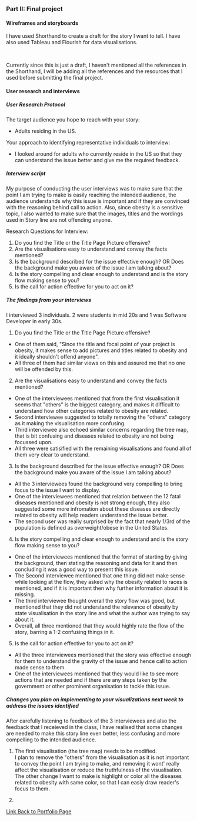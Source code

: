 
### Part II: Final project

#### Wireframes and storyboards

I have used Shorthand to create a draft for the story I want to tell. I have also used Tableau and Flourish for data visualisations.

<script src="https://carnegiemellon.shorthandstories.com/being-obese-can-kill-you/embed.js"></script>
<br />

Currently since this is just a draft, I haven't mentioned all the references in the Shorthand, I will be adding all the references and the resources that I used before submitting the final project.

#### User research and interviews

##### User Research Protocol

The target audience you hope to reach with your story: <br />
- Adults residing in the US. <br />

Your approach to identifying representative individuals to interview:
- I looked around for adults who currently reside in the US so that they can understand the issue better and give me the required feedback. <br />

##### Interview script
My purpose of conducting the user interviews was to make sure that the point I am trying to make is easily reaching the intended audience, the audience understands why this issue is important and if they are convinced with the reasoning behind call to action. Also, since obesity is a sensitive topic, I also wanted to make sure that the images, titles and the wordings used in Story line are not offending anyone.  <br />

Research Questions for Interview: <br />
1) Do you find the Title or the Title Page Picture offensive? <br />
2) Are the visualisations easy to understand and convey the facts mentioned? <br />
3) Is the background described for the issue effective enough? OR Does the background make you aware of the issue I am talking about? <br />
4) Is the story compelling and clear enough to understand and is the story flow making sense to you? <br />
5) Is the call for action effective for you to act on it? <br />

##### The findings from your interviews 
I interviewed 3 individuals.  2 were students in mid 20s and 1 was Software Developer in early 30s. <br />

1) Do you find the Title or the Title Page Picture offensive? <br />
- One of them said, "Since the title and focal point of your project is obesity, it makes sense to add pictures and titles related to obesity and it ideally shouldn't offend anyone". <br />
- All three of them had similar views on this and assured me that no one will be offended by this. <br />

2) Are the visualisations easy to understand and convey the facts mentioned? <br />
- One of the interviewees mentioned that from the first visualisation it seems that "others" is the biggest category, and makes it difficult to understand how other categories related to obesity are related. <br />
- Second interviewee suggested to totally removing the "others" category as it making the visualisation more confusing. <br />
- Third interviewee also echoed similar concerns regarding the tree map, that is bit confusing and diseases related to obesity are not being focussed upon. <br />
- All three were satisified with the remaining visualisations and found all of them very clear to understand. <br />

3) Is the background described for the issue effective enough? OR Does the background make you aware of the issue I am talking about? <br />
- All the 3 interviewees found the background very compelling to bring focus to the issue I want to display. <br />
- One of the interviewees mentioned that relation between the 12 fatal diseases mentioned and obesity is not strong enough, they also suggested some more infromation about these diseases are directly related to obesity will help readers understand the issue better. <br />
- The second user was really surprised by the fact that nearly 1/3rd of the population is defined as overweight/obese in the United States.

4) Is the story compelling and clear enough to understand and is the story flow making sense to you? <br />
- One of the interviewees mentioned that the format of starting by giving the background, then stating the reasoning and data for it and then concluding it was a good way to present this issue. <br />
- The Second interviewee mentioned that one thing did not make sense while looking at the flow, they asked why the obesity related to races is mentioned, and if it is important then why further information about it is missing. <br />
- The third interviewee thought overall the story flow was good, but mentioned that they did not understand the relevance of obesity by state visualisation in the story line and what the author was trying to say about it. <br />
- Overall, all three mentioned that they would highly rate the flow of the story, barring a 1-2 confusing things in it.

5) Is the call for action effective for you to act on it? <br />
- All the three interviewees mentioned that the story was effective enough for them to understand the gravity of the issue and hence call to action made sense to them.<br />
- One of the interviewees mentioned that they would like to see more actions that are needed and if there are any steps taken by the government or other prominent organisation to tackle this issue.

##### Changes you plan on implementing to your visualizations next week to address the issues identified 
After carefully listening to feedback of the 3 interviewees and also the feedback that I receieved in the class, I have realised that some changes are needed to make this story line even better, less confusing and more compelling to the intended audience. <br />

1) The first visualisation (the tree map) needs to be modified. <br />
I plan to remove the "others" from the visualisation as it is not important to convey the point I am trying to make, and removing it wont' really affect the visualisation or reduce the truthfulness of the visualisation. <br />
The other change I want to make is highlight or color all the diseases related to obesity with same color, so that I can easiy draw reader's focus to them.<br />

2) 

[Link Back to Portfolio Page](https://shubham-prabhu.github.io/portfolio/)
